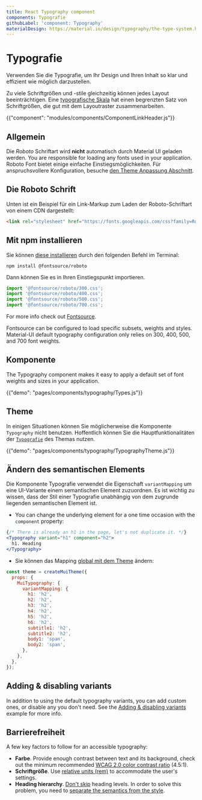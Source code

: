 ```yaml
---
title: React Typography component
components: Typografie
githubLabel: 'component: Typography'
materialDesign: https://material.io/design/typography/the-type-system.html
---
```


# Typografie

<p class="description">Verwenden Sie die Typografie, um Ihr Design und Ihren Inhalt so klar und effizient wie möglich darzustellen.</p>

Zu viele Schriftgrößen und -stile gleichzeitig können jedes Layout beeinträchtigen. Eine [typografische Skala](https://material.io/design/typography/#type-scale) hat einen begrenzten Satz von Schriftgrößen, die gut mit dem Layoutraster zusammenarbeiten.

{{"component": "modules/components/ComponentLinkHeader.js"}}

## Allgemein

Die *Roboto* Schriftart wird **nicht** automatisch durch Material UI geladen werden. You are responsible for loading any fonts used in your application. Roboto Font bietet einige einfache Einstiegsmöglichkeiten. Für anspruchsvollere Konfiguration, besuche [den Theme Anpassung Abschnitt](/customization/typography/).

## Die Roboto Schrift

Unten ist ein Beispiel für ein Link-Markup zum Laden der Roboto-Schriftart von einem CDN dargestellt:

```html
<link rel="stylesheet" href="https://fonts.googleapis.com/css?family=Roboto:300,400,500,700&display=swap" />
```

## Mit npm installieren

Sie können [diese installieren](https://www.npmjs.com/package/@fontsource/roboto) durch den folgenden Befehl im Terminal:

`npm install @fontsource/roboto`

Dann können Sie es in Ihren Einstiegspunkt importieren.

```js
import '@fontsource/roboto/300.css';
import '@fontsource/roboto/400.css';
import '@fontsource/roboto/500.css';
import '@fontsource/roboto/700.css';
```

For more info check out [Fontsource](https://github.com/fontsource/fontsource).

Fontsource can be configured to load specific subsets, weights and styles. Material-UI default typography configuration only relies on 300, 400, 500, and 700 font weights.

## Komponente

The Typography component makes it easy to apply a default set of font weights and sizes in your application.

{{"demo": "pages/components/typography/Types.js"}}

## Theme

In einigen Situationen können Sie möglicherweise die Komponente `Typography` nicht benutzen. Hoffentlich können Sie die Hauptfunktionalitäten der [`Typografie`](/customization/default-theme/?expand-path=$.typography) des Themas nutzen.

{{"demo": "pages/components/typography/TypographyTheme.js"}}

## Ändern des semantischen Elements

Die Komponente Typografie verwendet die Eigenschaft `variantMapping` um eine UI-Variante einem semantischen Element zuzuordnen. Es ist wichtig zu wissen, dass der Stil einer Typografie unabhängig von dem zugrunde liegenden semantischen Element ist.

- You can change the underlying element for a one time occasion with the `component` property:

```jsx
{/* There is already an h1 in the page, let's not duplicate it. */}
<Typography variant="h1" component="h2">
  h1. Heading
</Typography>
```

- Sie können das Mapping [global mit dem Theme](/customization/globals/#default-props) ändern:

```js
const theme = createMuiTheme({
  props: {
    MuiTypography: {
      variantMapping: {
        h1: 'h2',
        h2: 'h2',
        h3: 'h2',
        h4: 'h2',
        h5: 'h2',
        h6: 'h2',
        subtitle1: 'h2',
        subtitle2: 'h2',
        body1: 'span',
        body2: 'span',
      },
    },
  },
});
```

## Adding & disabling variants

In addition to using the default typography variants, you can add custom ones, or disable any you don't need. See the [Adding & disabling variants](/customization/typography/#adding-amp-disabling-variants) example for more info.

## Barrierefreiheit

A few key factors to follow for an accessible typography:

- **Farbe**. Provide enough contrast between text and its background, check out the minimum recommended [WCAG 2.0 color contrast ratio](https://www.w3.org/TR/UNDERSTANDING-WCAG20/visual-audio-contrast-contrast.html) (4.5:1).
- **Schriftgröße**. Use [relative units (rem)](/customization/typography/#font-size) to accommodate the user's settings.
- **Heading hierarchy**. [Don't skip](https://www.w3.org/WAI/tutorials/page-structure/headings/) heading levels. In order to solve this problem, you need to [separate the semantics from the style](#changing-the-semantic-element).
